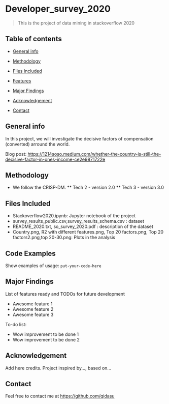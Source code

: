 # Developer_survey_2020
> This is the project of data mining in stackoverflow 2020
 

## Table of contents
* [General info](#general-info)

* [Methodology](#Methodology)
* [Files Included](#Files-Included)
* [Features](#features)
* [Major Findings](#Major-Findings)
* [Acknowledgement](#Acknowledgement)
* [Contact](#contact)

## General info
In this project, we will investigate the decisive factors of compensation (converted) arround the world.
 
Blog post: https://1214soso.medium.com/whether-the-country-is-still-the-decisive-factor-in-ones-income-ce2e9871722e


## Methodology
* We follow the CRISP-DM.
    ** Tech 2 - version 2.0
    ** Tech 3 - version 3.0

## Files Included

* Stackoverflow2020.ipynb: Jupyter notebook of the project
* survey_results_public.csv,survey_results_schema.csv : dataset
* README_2020.txt, so_survey_2020.pdf : description of the dataset
* Country.png, R2 with different features.png, Top 20 factors.png, Top 20 factors2.png,top 20-30.png: Plots in the analysis

## Code Examples
Show examples of usage:
`put-your-code-here`

## Major Findings
List of features ready and TODOs for future development
* Awesome feature 1
* Awesome feature 2
* Awesome feature 3

To-do list:
* Wow improvement to be done 1
* Wow improvement to be done 2



## Acknowledgement
Add here credits. Project inspired by..., based on...

## Contact
 Feel free to contact me at https://github.com/qidasu